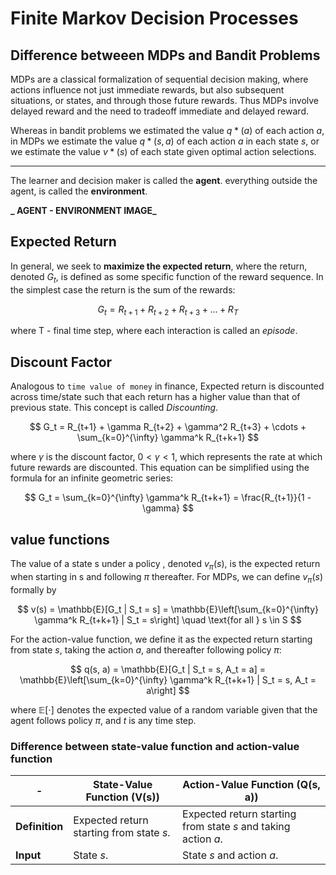 # Finite Markov Decision Processes

## Difference betweeen MDPs and Bandit Problems

MDPs are a classical formalization of sequential decision making, where actions influence not just immediate rewards, but also subsequent situations, or states, and through those future rewards. Thus MDPs involve delayed reward and the need to tradeoff immediate and delayed reward.

Whereas in bandit problems we estimated the value $q*(a)$ of each action $a$, in MDPs we estimate the value $q*(s,a)$ of each action $a$ in each state $s$, or we estimate the value $v*(s)$ of each state given optimal action selections.

---

The learner and decision maker is called the **agent**. everything outside the agent, is called the **environment**.

**_ AGENT - ENVIRONMENT IMAGE_**

## Expected Return

In general, we seek to **maximize the expected return**, where the return, denoted $G_t$, is defined as some specific function of the reward sequence. In the simplest case the return is the sum of the rewards:

$$
 G_t =R_{t+1} + R_{t+2} + R_{t+3} + ... + R_T
$$

where T - final time step, where each interaction is called an _episode_.

## Discount Factor

Analogous to `time value of money` in finance, Expected return is discounted across time/state such that each return has a higher value than that of previous state. This concept is called _Discounting_.

$$
G_t = R_{t+1} + \gamma R_{t+2} + \gamma^2 R_{t+3} + \cdots + \sum_{k=0}^{\infty} \gamma^k R_{t+k+1}
$$


where $\gamma$ is the discount factor, $0 < \gamma < 1$, which represents the rate at which future rewards are discounted. This equation can be simplified using the formula for an infinite geometric series:

$$ 
G_t = \sum_{k=0}^{\infty} \gamma^k R_{t+k+1} = \frac{R_{t+1}}{1 - \gamma} 
$$

## value functions

The value of a state s under a policy , denoted $v_\pi(s)$, is the expected return when starting in s and following $\pi$ thereafter. For MDPs, we can define $v_\pi(s)$ formally by

$$ 
v(s) = \mathbb{E}[G_t | S_t = s] = \mathbb{E}\left[\sum_{k=0}^{\infty} \gamma^k R_{t+k+1} | S_t = s\right] \quad \text{for all } s \in S 
$$



For the action-value function, we define it as the expected return starting from state $s$, taking the action $a$, and thereafter following policy $\pi$:

$$
q(s, a) = \mathbb{E}[G_t | S_t = s, A_t = a] = \mathbb{E}\left[\sum_{k=0}^{\infty} \gamma^k R_{t+k+1} | S_t = s, A_t = a\right]
$$

where $\mathbb{E}[\cdot]$ denotes the expected value of a random variable given that the agent follows policy $\pi$, and $t$ is any time step.

### Difference between state-value function and action-value function

| -              | **State-Value Function (V(s))**          | **Action-Value Function (Q(s, a))**                            |
| -------------- | ---------------------------------------- | -------------------------------------------------------------- |
| **Definition** | Expected return starting from state $s$. | Expected return starting from state $s$ and taking action $a$. |
| **Input**      | State $s$.                               | State $s$ and action $a$.                                      |
